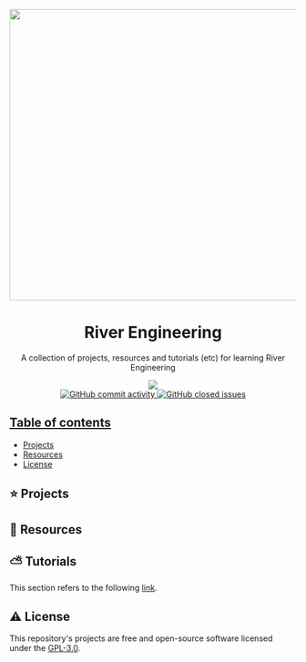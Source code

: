 <p align="center">
  <img width="auto" height="512px" src="https://user-images.githubusercontent.com/34566999/230320998-1b7ea081-ed1f-4871-848d-fcd4020cd0b7.jpg">
</p>

<h1 align="center">River Engineering</h1>

<p align="center">
    A collection of projects, resources and tutorials (etc) for learning River Engineering
</p>

<p align="center">
    <a title="License GNU" href="https://github.com/enfycius/River-Engineering/blob/main/LICENSE"><img src="https://img.shields.io/badge/license-GPL v3-blue?style=flat-square"> <br>
    <img alt="GitHub commit activity" src="https://img.shields.io/github/commit-activity/m/enfycius/River-Engineering"/>
    <img alt="GitHub closed issues" src="https://img.shields.io/github/issues-closed/enfycius/River-Engineering"/>
</p>

## Table of contents

  * [Projects](#)
  * [Resources](#)
  * [License](#)

## :star: Projects

## :seedling: Resources

## :partly_sunny: Tutorials

This section refers to the following [link](https://enfycius.github.io/_enfycius/docs-civil/category/river-engineering).

## :warning: License

This repository's projects are free and open-source software licensed under the [GPL-3.0](https://github.com/enfycius/River-Engineering/blob/master/LICENSE).